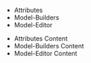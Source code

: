 ﻿<div class="tabs-wrapper">
    <div class="tabs">
        <ul>
            <li class="is-active"><a><span class="icon is-small"><i class="fas fa-code"></i></span><span>Attributes</span></a></li>
            <li><a><span class="icon is-small"><i class="fas fa-project-diagram"></i></span><span>Model-Builders</span></a></li>
            <li><a><span class="icon is-small"><i class="fas fa-tools"></i></span><span>Model-Editor</span></a></li>
        </ul>
    </div>
    <div class="tabs-content">
        <ul>
            <li class="is-active">Attributes Content</li>
            <li>Model-Builders Content</li>
            <li>Model-Editor Content</li>
        </ul>
    </div>
</div>
